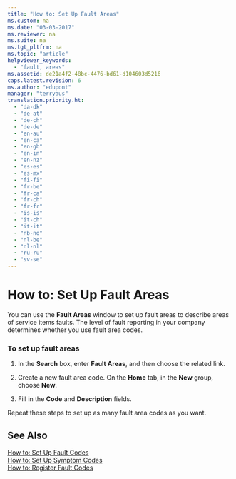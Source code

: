 ```yaml
---
title: "How to: Set Up Fault Areas"
ms.custom: na
ms.date: "03-03-2017"
ms.reviewer: na
ms.suite: na
ms.tgt_pltfrm: na
ms.topic: "article"
helpviewer_keywords: 
  - "fault, areas"
ms.assetid: de21a4f2-48bc-4476-bd61-d104603d5216
caps.latest.revision: 6
ms.author: "edupont"
manager: "terryaus"
translation.priority.ht: 
  - "da-dk"
  - "de-at"
  - "de-ch"
  - "de-de"
  - "en-au"
  - "en-ca"
  - "en-gb"
  - "en-in"
  - "en-nz"
  - "es-es"
  - "es-mx"
  - "fi-fi"
  - "fr-be"
  - "fr-ca"
  - "fr-ch"
  - "fr-fr"
  - "is-is"
  - "it-ch"
  - "it-it"
  - "nb-no"
  - "nl-be"
  - "nl-nl"
  - "ru-ru"
  - "sv-se"
---
```

# How to: Set Up Fault Areas
You can use the **Fault Areas** window to set up fault areas to describe areas of service items faults. The level of fault reporting in your company determines whether you use fault area codes.  
  
### To set up fault areas  
  
1.  In the **Search** box, enter **Fault Areas**, and then choose the related link.  
  
2.  Create a new fault area   code. On the **Home** tab, in the **New** group, choose **New**.  
  
3.  Fill in the **Code** and **Description** fields.  
  
 Repeat these steps to set up as many fault area codes as you want.  
  
## See Also  
 [How to: Set Up Fault Codes](../Service/how-to-set-up-fault-codes.md)   
 [How to: Set Up Symptom Codes](../Service/how-to-set-up-symptom-codes.md)   
 [How to: Register Fault Codes](../Service/how-to-register-fault-codes.md)